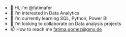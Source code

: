 - 👋 Hi, I’m @fatimafer
- 👀 I’m interested in Data Analytics
- 🌱 I’m currently learning SQL, Python, Power BI
- 💞️ I’m looking to collaborate on Data analysis projects
- 📫 How to reach me fatima.gomez@gmx.de

<!---
fatimafer/fatimafer is a ✨ special ✨ repository because its `README.md` (this file) appears on your GitHub profile.
You can click the Preview link to take a look at your changes.
--->

